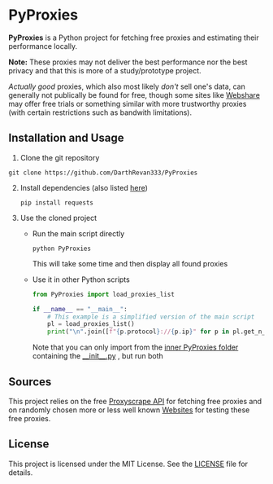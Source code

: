 # PyProxies

**PyProxies** is a Python project for fetching free proxies and estimating their performance locally.

**Note:** These proxies may not deliver the best performance nor the best privacy and that this is more of a study/prototype project.

*Actually good* proxies, which also most likely *don't* sell one's data, can generally not publically be found for free, though some sites like [Webshare](https://www.webshare.io) may offer free trials or something similar with more trustworthy proxies (with certain restrictions such as bandwith limitations).

## Installation and Usage

1. Clone the git repository
```shell
git clone https://github.com/DarthRevan333/PyProxies
```

2. Install dependencies (also listed [here](requirements.txt))
   ```shell
   pip install requests
   ```

3. Use the cloned project

    - Run the main script directly
        ```shell
        python PyProxies
        ```

      This will take some time and then display all found proxies

    - Use it in other Python scripts
        ```Python
        from PyProxies import load_proxies_list

        if __name__ == "__main__":
            # This example is a simplified version of the main script
            pl = load_proxies_list()
            print("\n".join([f"{p.protocol}://{p.ip}" for p in pl.get_n_best(20)]))
        ```

        Note that you can only import from the [inner PyProxies folder](PyProxies) containing the [\_\_init\_\_.py](PyProxies/__init__.py) , but run both

## Sources

This project relies on the free [Proxyscrape API](https://docs.proxyscrape.com) for fetching free proxies and on randomly chosen more or less well known [Websites](PyProxies/test_urls.py) for testing these free proxies.

## License

This project is licensed under the MIT License. See the [LICENSE](LICENSE) file for details.
